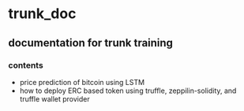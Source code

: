 # trunk_doc
## documentation for trunk training

### contents
- price prediction of bitcoin using LSTM 
- how to deploy ERC based token using truffle, zeppilin-solidity, and truffle wallet provider


